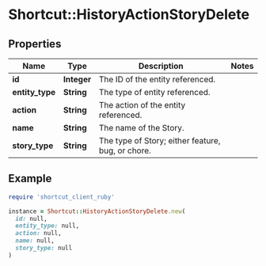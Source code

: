 # Shortcut::HistoryActionStoryDelete

## Properties

| Name | Type | Description | Notes |
| ---- | ---- | ----------- | ----- |
| **id** | **Integer** | The ID of the entity referenced. |  |
| **entity_type** | **String** | The type of entity referenced. |  |
| **action** | **String** | The action of the entity referenced. |  |
| **name** | **String** | The name of the Story. |  |
| **story_type** | **String** | The type of Story; either feature, bug, or chore. |  |

## Example

```ruby
require 'shortcut_client_ruby'

instance = Shortcut::HistoryActionStoryDelete.new(
  id: null,
  entity_type: null,
  action: null,
  name: null,
  story_type: null
)
```

